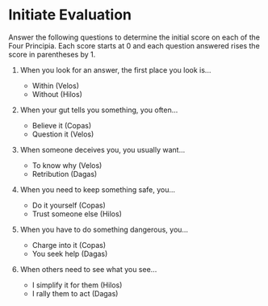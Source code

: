 # Initiate Evaluation

Answer the following questions to determine the initial score on each of the Four Principia. 
Each score starts at 0 and each question answered rises the score in parentheses by 1.

1. When you look for an answer, the first place you look is...
   * Within (Velos)
   * Without (Hilos)

1. When your gut tells you something, you often...
   * Believe it (Copas)
   * Question it (Velos)
  
1. When someone deceives you, you usually want...
   * To know why (Velos)
   * Retribution (Dagas)

1. When you need to keep something safe, you...
   * Do it yourself (Copas)
   * Trust someone else (Hilos)
 
1. When you have to do something dangerous, you...
   * Charge into it (Copas)
   * You seek help (Dagas)
 
1. When others need to see what you see...
   * I simplify it for them (Hilos)
   * I rally them to act (Dagas)
